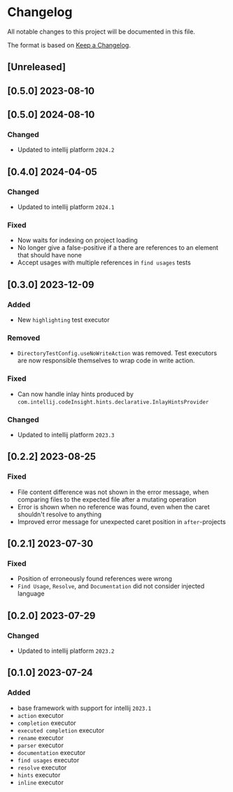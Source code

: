 # Changelog

All notable changes to this project will be documented in this file.

The format is based on [Keep a Changelog](https://keepachangelog.com/en/1.0.0/).

## [Unreleased]

## [0.5.0] 2023-08-10
## [0.5.0] 2024-08-10

### Changed
- Updated to intellij platform `2024.2`

## [0.4.0] 2024-04-05

### Changed
- Updated to intellij platform `2024.1`

### Fixed
- Now waits for indexing on project loading
- No longer give a false-positive if a there are references to an element that should have none
- Accept usages with multiple references in `find usages` tests

## [0.3.0] 2023-12-09

### Added
- New `highlighting` test executor

### Removed
- `DirectoryTestConfig.useNoWriteAction` was removed. Test executors are now responsible themselves to wrap code in write action.

### Fixed
- Can now handle inlay hints produced by `com.intellij.codeInsight.hints.declarative.InlayHintsProvider`

### Changed
- Updated to intellij platform `2023.3`

## [0.2.2] 2023-08-25

### Fixed
- File content difference was not shown in the error message, when comparing files to the expected file after a mutating operation
- Error is shown when no reference was found, even when the caret shouldn't resolve to anything
- Improved error message for unexpected caret position in `after`-projects

## [0.2.1] 2023-07-30

### Fixed
- Position of erroneously found references were wrong
- `Find Usage`, `Resolve`, and  `Documentation` did not consider injected language

## [0.2.0] 2023-07-29

### Changed
- Updated to intellij platform `2023.2`


## [0.1.0] 2023-07-24

### Added
- base framework with support for intellij `2023.1`
- `action` executor
- `completion` executor
- `executed completion` executor
- `rename` executor
- `parser` executor
- `documentation` executor
- `find usages` executor
- `resolve` executor
- `hints` executor
- `inline` executor
